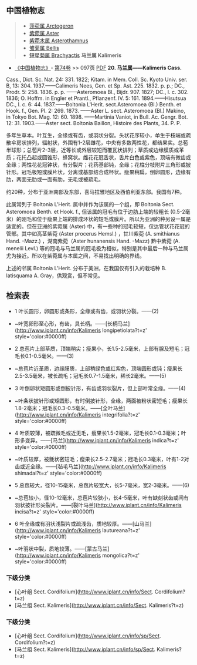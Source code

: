 

## 中国植物志

> * [莎菀属  Arctogeron](Arctogeron-莎菀属.md)
> * [紫菀属  Aster](Aster-紫菀属.md)
> * [紫菀木属  Asterothamnus](Asterothamnus-紫菀木属.md)
> * [雏菊属  Bellis](Bellis-雏菊属.md)
> * [短星菊属  Brachyactis](http://www.iplant.cn/info/Brachyactis?t=z)
**马兰属 Kalimeris**

* [《中国植物志》](http://www.iplant.cn/frps)- [第74卷](http://www.iplant.cn/frps/vol/74) >> 097页 [PDF](http://www.iplant.cn/frps/pdf/74/097y.pdf)
**20. 马兰属——Kalimeris Cass.**

Cass., Dict. Sc. Nat. 24: 331. 1822; Kitam. in Mem. Coll. Sc. Kyoto Univ. ser. B, 13: 304. 1937.——Calimeris Nees, Gen. et Sp. Ast. 225. 1832. p. p.; DC., Prodr. 5: 258. 1836. p. p. ——Asteromoea Bl., Bijdr. 907. 1827; DC., l. c. 302. 1836; O. Hoffm. in Engler et Prantl., Pflanzenf. IV. 5: 161. 1894.——Hisutsua DC., l. c. 6: 44. 1837.——Boltonia L'Herit. sect.Asteromoea (Bl.) Benth. et Hook. f., Gen. Pl. 2: 269. 1873. ——Aster L. sect. Asteromoea (Bl.) Makino, in Tokyo Bot. Mag. 12: 60. 1898. ——Martinia Vaniot, in Bull. Ac. Gengr. Bot. 12: 31. 1903.——Aster sect. Boltonia Baillon, Histoire des Plants, 34. P. P.

多年生草本。叶互生，全缘或有齿，或羽状分裂。头状花序较小，单生于枝端或疏散伞房状排列，辐射状，外围有1-2层雌花，中央有多数两性花，都结果实。总苞半球形；总苞片2-3层，近等长或外层较短而覆瓦状排列；草质或边缘膜质或革质；花托凸起或圆锥形，蜂窝状。雌花花冠舌状，舌片白色或紫色，顶端有微齿或全缘；两性花花冠钟状，有分裂片；花药基部钝，全缘；花柱分枝附片三角形或披针形。冠毛极短或膜片状，分离或基部结合成杯状。瘦果稍扁，倒卵圆形，边缘有肋，两面无肋或一面有肋，无毛或被疏毛。

约20种，分布于亚洲南部及东部，喜马拉雅地区及西伯利亚东部。我国有7种。

此属常列于 Boltonia L'Herit. 属中并作为该属的一个组，即 Boltonia Sect. Asteromoea Benth. et Hook. f., 但该属的冠毛有位于边肋上端的较粗长 (0.5-2毫米）的刚毛和位于瘦果上端的排成环状的短毛或膜片。所以为亚洲的种另设一属是适宜的。但在亚洲的紫菀属 (Aster) 中，有一些种的冠毛较短，仅达管状花花冠的管部。其中如高茎紫菀 (Aster procerus Hemsl.) ，甘川紫菀 (A. smithianus Hand. -Mazz.) ，湖南紫菀（Aster hunanensis Hand. -Mazz) 黔中紫菀 (A. menelii Levl.) 等的冠毛与马兰属的冠毛极为相似，特别是其中最后一种与马兰属尤为接近。所以在紫菀属与本属之间，不易找出明确的界线。

上述的邻属 Boltonia L'Herit. 分布于美洲，在我国仅有引入的栽培种 B. latisquama A. Gray，供观赏，但不常见。

## 检索表

* 1 叶长圆形，卵圆形或条形，全缘或有齿，或羽状分裂。——(2)
* ~叶宽卵形至心形，有齿，具长柄。——[长柄马兰](http://www.iplant.cn/info/Kalimeris longipetiolata?t=z'  style='color:#0000ff)
* 2 总苞片上部草质，顶端稍尖；瘦果小，长1.5-2.5毫米，上部有腺及短毛；冠毛长0.1-0.5毫米。——(3)
* ~总苞片近革质，边缘膜质，上部稍绿色或红紫色，顶端圆形或钝；瘦果长2.5-3.5毫米，被长疏毛；冠毛长0.7-1.5毫米，稀长2毫米。——(5)

* 3 叶倒卵状矩圆形或倒披针形，有齿或羽状裂片，但上部叶常全缘。——(4)
* ~叶条状披针形或矩圆形，有时倒披针形，全缘，两面被粉状密短毛；瘦果长1.8-2毫米；冠毛长0.3-0.5毫米。——[全叶马兰](http://www.iplant.cn/info/Kalimeris integrifolia?t=z'  style='color:#0000ff)
* 4 叶质较薄，被疏微毛或近无毛，瘦果长1.5-2毫米，冠毛长0.1-0.3毫米；叶形多变异。——[马兰](http://www.iplant.cn/info/Kalimeris indica?t=z'  style='color:#0000ff)

* ~叶质较厚，被氈状密短毛；瘦果长2.5-2.7毫米；冠毛长0.3毫米，叶有1-2对齿或近全缘。——[毡毛马兰](http://www.iplant.cn/info/Kalimeris shimadai?t=z'  style='color:#0000ff)
* 5 总苞较大，径10-15毫米，总苞片较宽大，长5-7毫米，宽2-3毫米。——(6)
* ~总苞较小，径10-12毫米，总苞片较狭小，长4-5毫米，叶有缺刻状齿或间有羽状披针形尖裂片。——[裂叶马兰](http://www.iplant.cn/info/Kalimeris incisa?t=z'  style='color:#0000ff)
* 6 叶全缘或有羽状浅裂片或疏浅齿，质地较厚。——[山马兰](http://www.iplant.cn/info/Kalimeris lautureana?t=z'  style='color:#0000ff)

* ~叶羽状中裂，质地较薄。——[蒙古马兰](http://www.iplant.cn/info/Kalimeris mongolica?t=z'  style='color:#0000ff)

### 下级分类
* [心叶组  Sect. Cordifolium](http://www.iplant.cn/info/Sect. Cordifolium?t=z)
* [马兰组  Sect. Kalimeris](http://www.iplant.cn/info/Sect. Kalimeris?t=z)

### 下级分类
* [心叶组  Sect. Cordifolium](http://www.iplant.cn/info/sp/Sect. Cordifolium?t=z)
* [马兰组  Sect. Kalimeris](http://www.iplant.cn/info/sp/Sect. Kalimeris?t=z)
